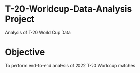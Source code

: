 # T-20-Worldcup-Data-Analysis Project
Analysis of T-20 World Cup Data

# **Objective**
To perform end-to-end analysis of 2022 T-20 Worldcup matches
